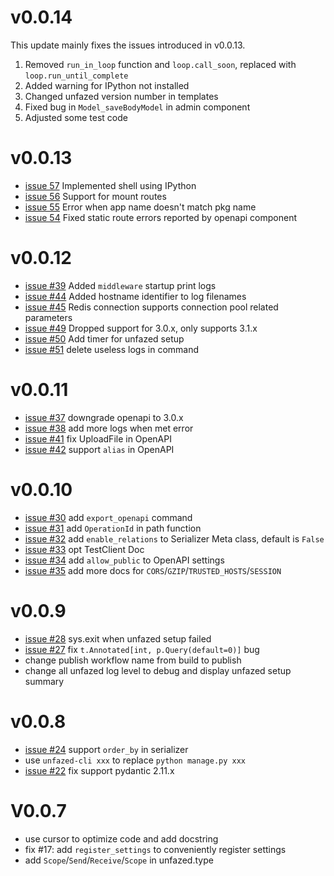v0.0.14
======

This update mainly fixes the issues introduced in v0.0.13.

1. Removed `run_in_loop` function and `loop.call_soon`, replaced with `loop.run_until_complete`
2. Added warning for IPython not installed
3. Changed unfazed version number in templates
4. Fixed bug in `Model_saveBodyModel` in admin component
5. Adjusted some test code



v0.0.13
======
- [issue 57](https://github.com/unfazed-eco/unfazed/issues/57) Implemented shell using IPython
- [issue 56](https://github.com/unfazed-eco/unfazed/issues/56) Support for mount routes
- [issue 55](https://github.com/unfazed-eco/unfazed/issues/55) Error when app name doesn't match pkg name
- [issue 54](https://github.com/unfazed-eco/unfazed/issues/54) Fixed static route errors reported by openapi component


v0.0.12
======

- [issue #39](https://github.com/unfazed-eco/unfazed/issues/39) Added `middleware` startup print logs
- [issue #44](https://github.com/unfazed-eco/unfazed/issues/44) Added hostname identifier to log filenames
- [issue #45](https://github.com/unfazed-eco/unfazed/issues/45) Redis connection supports connection pool related parameters
- [issue #49](https://github.com/unfazed-eco/unfazed/issues/49) Dropped support for 3.0.x, only supports 3.1.x
- [issue #50](https://github.com/unfazed-eco/unfazed/issues/50) Add timer for unfazed setup
- [issue #51](https://github.com/unfazed-eco/unfazed/issues/51) delete useless logs in command

v0.0.11
======

- [issue #37](https://github.com/unfazed-eco/unfazed/issues/37) downgrade openapi to 3.0.x
- [issue #38](https://github.com/unfazed-eco/unfazed/issues/38) add more logs when met error
- [issue #41](https://github.com/unfazed-eco/unfazed/issues/41) fix UploadFile in OpenAPI
- [issue #42](https://github.com/unfazed-eco/unfazed/issues/42) support `alias` in OpenAPI


v0.0.10
======

- [issue #30](https://github.com/unfazed-eco/unfazed/issues/30) add `export_openapi` command
- [issue #31](https://github.com/unfazed-eco/unfazed/issues/31) add `OperationId` in path function
- [issue #32](https://github.com/unfazed-eco/unfazed/issues/32) add `enable_relations` to Serializer Meta class, default is `False`
- [issue #33](https://github.com/unfazed-eco/unfazed/issues/33) opt TestClient Doc
- [issue #34](https://github.com/unfazed-eco/unfazed/issues/34) add `allow_public` to OpenAPI settings
- [issue #35](https://github.com/unfazed-eco/unfazed/issues/35) add more docs for `CORS`/`GZIP`/`TRUSTED_HOSTS`/`SESSION`

v0.0.9
======

- [issue #28](https://github.com/unfazed-eco/unfazed/issues/28) sys.exit when unfazed setup failed
- [issue #27](https://github.com/unfazed-eco/unfazed/issues/27) fix `t.Annotated[int, p.Query(default=0)]` bug
- change publish workflow name from build to publish
- change all unfazed log level to debug and display unfazed setup summary

v0.0.8
======

- [issue #24](https://github.com/unfazed-eco/unfazed/issues/24) support `order_by` in serializer
- use `unfazed-cli xxx` to replace `python manage.py xxx`
- [issue #22](https://github.com/unfazed-eco/unfazed/issues/22) fix support pydantic 2.11.x


V0.0.7
======

- use cursor to optimize code and add docstring
- fix #17: add `register_settings` to conveniently register settings
- add `Scope`/`Send`/`Receive`/`Scope` in unfazed.type
